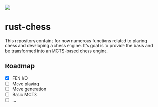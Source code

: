 ![](https://github.com/imkgerC/rust-chess/workflows/Rust/badge.svg)
# rust-chess
This repository contains for now numerous functions related to playing chess and developing a chess engine. It's goal is to provide the basis and be transformed into an MCTS-based chess engine.

## Roadmap
- [x] FEN I/O
- [ ] Move playing
- [ ] Move generation
- [ ] Basic MCTS
- [ ] ...
